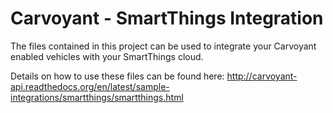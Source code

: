 # Carvoyant - SmartThings Integration

The files contained in this project can be used to integrate your Carvoyant enabled vehicles with your SmartThings cloud.

Details on how to use these files can be found here: http://carvoyant-api.readthedocs.org/en/latest/sample-integrations/smartthings/smartthings.html
